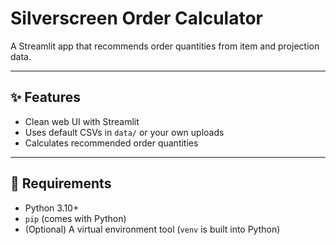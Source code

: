 # Silverscreen Order Calculator

A Streamlit app that recommends order quantities from item and projection data.

---

## ✨ Features
- Clean web UI with Streamlit
- Uses default CSVs in `data/` or your own uploads
- Calculates recommended order quantities

---

## 🧰 Requirements
- Python 3.10+  
- `pip` (comes with Python)
- (Optional) A virtual environment tool (`venv` is built into Python)

